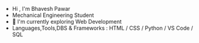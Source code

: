 - Hi , I'm Bhavesh Pawar
- Mechanical Engineering Student
- 🌱 I'm currently exploring Web Development
- Languages,Tools,DBS & Frameworks :  HTML / CSS / Python / VS Code
/ SQL

<!---
pawarbhavesh/pawarbhavesh is a ✨ special ✨ repository because its `README.md` (this file) appears on your GitHub profile.
You can click the Preview link to take a look at your changes.
--->
